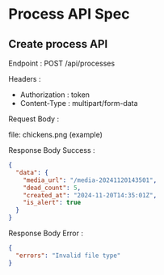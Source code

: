 # Process API Spec

## Create process API

Endpoint : POST /api/processes

Headers :

- Authorization : token
- Content-Type : multipart/form-data

Request Body :

file: chickens.png (example)

Response Body Success :

```json
{
  "data": {
    "media_url": "/media-20241120143501",
    "dead_count": 5,
    "created_at": "2024-11-20T14:35:01Z",
    "is_alert": true
  }
}
```

Response Body Error :

```json
{
  "errors": "Invalid file type"
}
```

